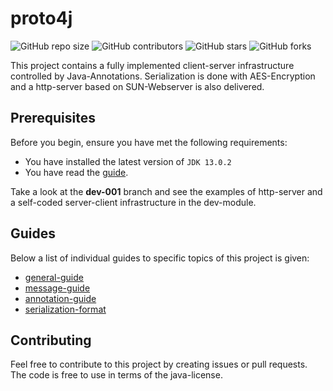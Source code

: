 # proto4j

![GitHub repo size](https://img.shields.io/github/repo-size/matrixeditor/proto4j)
![GitHub contributors](https://img.shields.io/github/contributors/matrixeditor/proto4j)
![GitHub stars](https://img.shields.io/github/stars/matrixeditor/proto4j?style=flat)
![GitHub forks](https://img.shields.io/github/forks/matrixeditor/proto4j?style=flat)

This project contains a fully implemented client-server infrastructure controlled by Java-Annotations. Serialization is done with AES-Encryption and a http-server based on SUN-Webserver is also delivered.

## Prerequisites

Before you begin, ensure you have met the following requirements:

* You have installed the latest version of `JDK 13.0.2`
* You have read the [guide](https://github.com/MatrixEditor/proto4j/blob/main/guide.md).

Take a look at the **dev-001** branch and see the examples of http-server and a self-coded server-client infrastructure in the dev-module.

## Guides

Below a list of individual guides to specific topics of this project is given:
* [general-guide](https://github.com/MatrixEditor/proto4j/blob/main/guide.md)
* [message-guide](https://github.com/MatrixEditor/proto4j/blob/main/message-guide.md)
* [annotation-guide](https://github.com/MatrixEditor/proto4j/blob/rmain/annotation-guide.md)
* [serialization-format](https://github.com/MatrixEditor/proto4j/blob/main/serialization-format.md)

## Contributing

Feel free to contribute to this project by creating issues or pull requests. The code is free to use in terms of the java-license.

